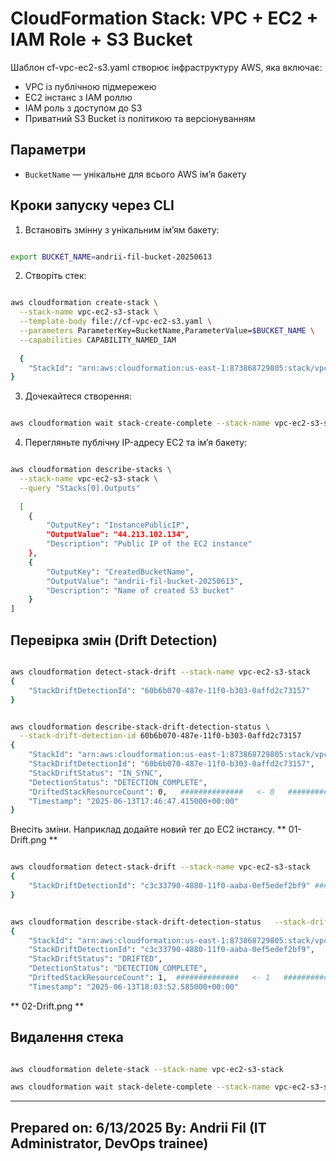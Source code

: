 # CloudFormation Stack: VPC + EC2 + IAM Role + S3 Bucket

Шаблон cf-vpc-ec2-s3.yaml створює інфраструктуру AWS, яка включає:
- VPC із публічною підмережею
- EC2 інстанс з IAM роллю
- IAM роль з доступом до S3
- Приватний S3 Bucket із політикою та версіонуванням

## Параметри
- `BucketName` — унікальне для всього AWS ім’я бакету

## Кроки запуску через CLI

1. Встановіть змінну з унікальним ім’ям бакету:
```bash

export BUCKET_NAME=andrii-fil-bucket-20250613

```

2. Створіть стек:
```bash

aws cloudformation create-stack \
  --stack-name vpc-ec2-s3-stack \
  --template-body file://cf-vpc-ec2-s3.yaml \
  --parameters ParameterKey=BucketName,ParameterValue=$BUCKET_NAME \
  --capabilities CAPABILITY_NAMED_IAM
  
  {
    "StackId": "arn:aws:cloudformation:us-east-1:873868729805:stack/vpc-ec2-s3-stack/dc9094a0-487d-11f0-ac24-0affd196613d"
}

```

3. Дочекайтеся створення:
```bash

aws cloudformation wait stack-create-complete --stack-name vpc-ec2-s3-stack

```

4. Перегляньте публічну IP-адресу EC2 та ім’я бакету:
```bash

aws cloudformation describe-stacks \
  --stack-name vpc-ec2-s3-stack \
  --query "Stacks[0].Outputs"
  
  [
    {
        "OutputKey": "InstancePublicIP",
        "OutputValue": "44.213.102.134",
        "Description": "Public IP of the EC2 instance"
    },
    {
        "OutputKey": "CreatedBucketName",
        "OutputValue": "andrii-fil-bucket-20250613",
        "Description": "Name of created S3 bucket"
    }
]

```

## Перевірка змін (Drift Detection)

```bash

aws cloudformation detect-stack-drift --stack-name vpc-ec2-s3-stack
{
    "StackDriftDetectionId": "60b6b070-487e-11f0-b303-0affd2c73157"
}


aws cloudformation describe-stack-drift-detection-status \
  --stack-drift-detection-id 60b6b070-487e-11f0-b303-0affd2c73157
{
    "StackId": "arn:aws:cloudformation:us-east-1:873868729805:stack/vpc-ec2-s3-stack/dc9094a0-487d-11f0-ac24-0affd196613d",
    "StackDriftDetectionId": "60b6b070-487e-11f0-b303-0affd2c73157",
    "StackDriftStatus": "IN_SYNC",
    "DetectionStatus": "DETECTION_COMPLETE",
    "DriftedStackResourceCount": 0,   ##############   <- 0   ##############
    "Timestamp": "2025-06-13T17:46:47.415000+00:00"
}

```

Внесіть зміни. Наприклад додайте новий тег до EC2 інстансу.
** 01-Drift.png **

```bash

aws cloudformation detect-stack-drift --stack-name vpc-ec2-s3-stack
{
    "StackDriftDetectionId": "c3c33790-4880-11f0-aaba-0ef5edef2bf9" ##############   <- Новий ID   ##############
}


aws cloudformation describe-stack-drift-detection-status   --stack-drift-detection-id c3c33790-4880-11f0-aaba-0ef5edef2bf9
{
    "StackId": "arn:aws:cloudformation:us-east-1:873868729805:stack/vpc-ec2-s3-stack/dc9094a0-487d-11f0-ac24-0affd196613d",
    "StackDriftDetectionId": "c3c33790-4880-11f0-aaba-0ef5edef2bf9",
    "StackDriftStatus": "DRIFTED",
    "DetectionStatus": "DETECTION_COMPLETE",
    "DriftedStackResourceCount": 1,  ##############   <- 1   ##############
    "Timestamp": "2025-06-13T18:03:52.585000+00:00"

```

** 02-Drift.png **


## Видалення стека

```bash

aws cloudformation delete-stack --stack-name vpc-ec2-s3-stack

aws cloudformation wait stack-delete-complete --stack-name vpc-ec2-s3-stack

```

---


## Prepared on: 6/13/2025 By: Andrii Fil (IT Administrator, DevOps trainee)
